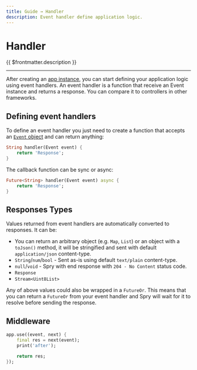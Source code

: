 ```yaml
---
title: Guide → Handler
description: Event handler define application logic.
---
```


# Handler

{{ $frontmatter.description }}

---

After creating an [app instance](/guide/app), you can start defining your application logic using event handlers.
An event handler is a function that receive an Event instance and returns a response. You can compare it to controllers in other frameworks.

## Defining event handlers

To define an event handler you just need to create a function that accepts an [`Event` object](/guide/event) and can return anything:

```dart
String handler(Event event) {
    return 'Response';
}
```

The callback function can be sync or async:

```dart
Future<String> handler(Event event) async {
    return 'Response';
}
```

## Responses Types

Values returned from event handlers are automatically converted to responses. It can be:

* You can return an arbitrary object (e.g. `Map`, `List`) or an object with a `toJson()` method, it will be stringified and sent with default `application/json` content-type.
* `String`/`num`/`bool` - Sent as-is using default `text/plain` content-type.
* `null`/`void` - Spry with end response with `204 - No Content` status code.
* `Response`
* `Stream<Uint8List>`

Any of above values could also be wrapped in a `FutureOr`. This means that you can return a `FutureOr` from your event handler and Spry will wait for it to resolve before sending the response.

## Middleware

```dart
app.use((event, next) {
    final res = next(event);
    print('after');

    return res;
});
```
